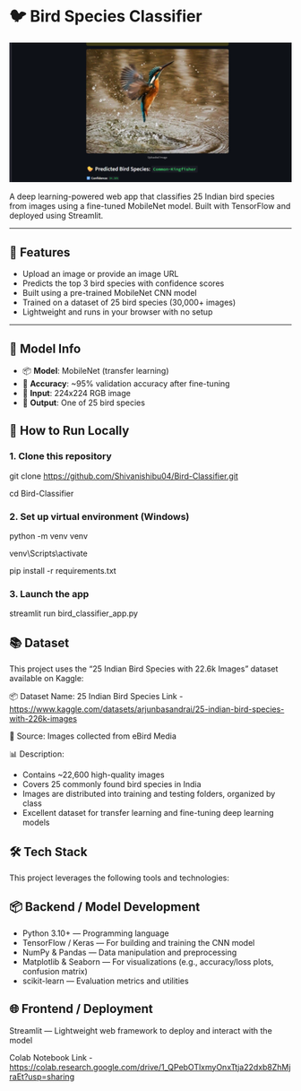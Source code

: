 # 🐦 Bird Species Classifier

![App Preview](preview.png)

A deep learning-powered web app that classifies 25 Indian bird species from images using a fine-tuned MobileNet model. Built with TensorFlow and deployed using Streamlit.

---

## 📌 Features

- Upload an image or provide an image URL
- Predicts the top 3 bird species with confidence scores
- Built using a pre-trained MobileNet CNN model
- Trained on a dataset of 25 bird species (30,000+ images)
- Lightweight and runs in your browser with no setup

---

## 🧠 Model Info

- 📦 **Model**: MobileNet (transfer learning)
- 🎯 **Accuracy**: ~95% validation accuracy after fine-tuning
- 🧠 **Input**: 224x224 RGB image
- 🔢 **Output**: One of 25 bird species

## 🚀 How to Run Locally

### 1. Clone this repository
git clone https://github.com/Shivanishibu04/Bird-Classifier.git  

cd Bird-Classifier

### 2. Set up virtual environment (Windows)
python -m venv venv  

venv\Scripts\activate  

pip install -r requirements.txt  

### 3. Launch the app
streamlit run bird_classifier_app.py

## 📚 Dataset
This project uses the “25 Indian Bird Species with 22.6k Images” dataset available on Kaggle:

📦 Dataset Name:
25 Indian Bird Species
Link - https://www.kaggle.com/datasets/arjunbasandrai/25-indian-bird-species-with-226k-images

🔗 Source:
Images collected from eBird Media

📊 Description:
- Contains ~22,600 high-quality images
- Covers 25 commonly found bird species in India
- Images are distributed into training and testing folders, organized by class
- Excellent dataset for transfer learning and fine-tuning deep learning models

## 🛠 Tech Stack
This project leverages the following tools and technologies:

## 📦 Backend / Model Development
- Python 3.10+ — Programming language
- TensorFlow / Keras — For building and training the CNN model
- NumPy & Pandas — Data manipulation and preprocessing
- Matplotlib & Seaborn — For visualizations (e.g., accuracy/loss plots, confusion matrix)
- scikit-learn — Evaluation metrics and utilities

## 🌐 Frontend / Deployment
Streamlit — Lightweight web framework to deploy and interact with the model

Colab Notebook Link - https://colab.research.google.com/drive/1_QPebOTlxmyOnxTtja22dxb8ZhMjraEt?usp=sharing 
